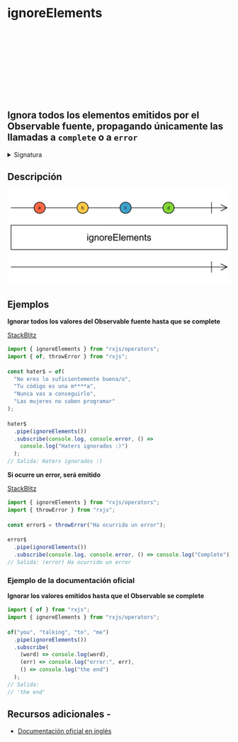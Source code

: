 <div class="page-heading">

# ignoreElements

<a target="_blank" href="https://github.com/ReactiveX/rxjs/blob/master/src/internal/operators/ignoreElements.ts">
<svg>
  <use xlink:href="/assets/icons/github.svg#github"></use>
</svg>
</a>
</div>

<h2 class="subtitle">Ignora todos los elementos emitidos por el Observable fuente, propagando únicamente las llamadas a <code>complete</code> o a <code>error</code></h2>

<details>
<summary>Signatura</summary>

### Firma

`ignoreElements(): OperatorFunction<any, never>`

### Parámetros

No recibe ningún parámetro

### Retorna

`OperatorFunction<any, never>`: Un Observable vacío que solo propaga las llamadas `complete` o `error` que haga el Observable fuente.

</details>

## Descripción

<img src="assets/images/marble-diagrams/filtering/ignoreElements.png" alt="Diagrama de canicas del operador ignoreElements">

## Ejemplos

**Ignorar todos los valores del Observable fuente hasta que se complete**

<a target="_blank" href="https://stackblitz.com/edit/docu-rxjs-ignoreelements?file=index.ts">StackBlitz</a>

```javascript
import { ignoreElements } from "rxjs/operators";
import { of, throwError } from "rxjs";

const hater$ = of(
  "No eres lo suficientemente buena/o",
  "Tu código es una m****a",
  "Nunca vas a conseguirlo",
  "Las mujeres no saben programar"
);

hater$
  .pipe(ignoreElements())
  .subscribe(console.log, console.error, () =>
    console.log("Haters ignorados :)")
  );
// Salida: Haters ignorados :)
```

**Si ocurre un error, será emitido**

<a target="_blank" href="https://stackblitz.com/edit/docu-rxjs-ignoreelements-2?file=index.ts">StackBlitz</a>

```javascript
import { ignoreElements } from "rxjs/operators";
import { throwError } from "rxjs";

const error$ = throwError("Ha ocurrido un error");

error$
  .pipe(ignoreElements())
  .subscribe(console.log, console.error, () => console.log("Complete"));
// Salida: (error) Ha ocurrido un error
```

### Ejemplo de la documentación oficial

**Ignorar los valores emitidos hasta que el Observable se complete**

```javascript
import { of } from "rxjs";
import { ignoreElements } from "rxjs/operators";

of("you", "talking", "to", "me")
  .pipe(ignoreElements())
  .subscribe(
    (word) => console.log(word),
    (err) => console.log("error:", err),
    () => console.log("the end")
  );
// Salida:
// 'the end'
```

## Recursos adicionales -

- [Documentación oficial en inglés](https://rxjs-dev.firebaseapp.com/api/operators/ignoreElements)
